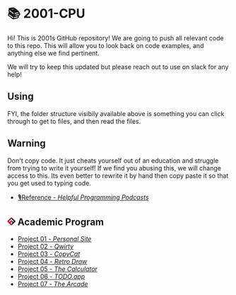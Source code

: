 # 📚 2001-CPU

Hi! This is 2001s GitHub repository! We are going to push all relevant code to this repo. This will allow you to look back on code examples, and anything else we find pertinent.

We will try to keep this updated but please reach out to use on slack for any help!

## Using

FYI, the folder structure visibily available above is something you can click through to get to files, and then read the files.

## Warning

Don't copy code. It just cheats yourself out of an education and struggle from trying to write it yourself! If we find you abusing this, we will change access to this. Its even better to rewrite it by hand then copy paste it so that you get used to typing code.

- [🎙️Reference - *Helpful Programming Podcasts*](reference/podcast-list.md)

## ![FSA](/logo.png) Academic Program
- [Project 01 - *Personal Site*](project_01)
- [Project 02 - *Qwirty*](project_02)
- [Project 03 - *CopyCat*](project_03)
- [Project 04 - *Retro Draw*](project_04)
- [Project 05 - *The Calculator*](project_05)
- [Project 06 - *TODO.app*](project_06)
- [Project 07 - *The Arcade*](project_07)
